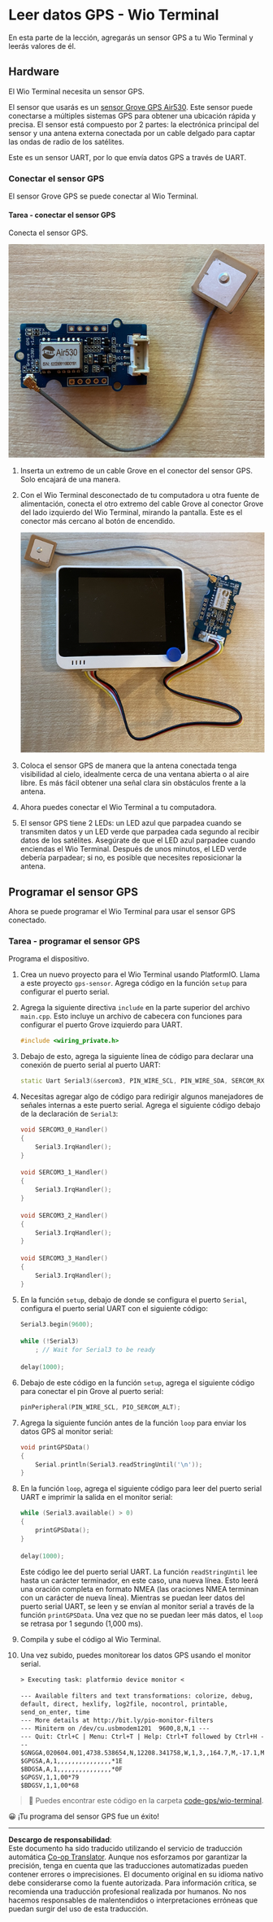 <!--
CO_OP_TRANSLATOR_METADATA:
{
  "original_hash": "da6ae0a795cf06be33d23ca5b8493fc8",
  "translation_date": "2025-08-26T15:46:03+00:00",
  "source_file": "3-transport/lessons/1-location-tracking/wio-terminal-gps-sensor.md",
  "language_code": "es"
}
-->
# Leer datos GPS - Wio Terminal

En esta parte de la lección, agregarás un sensor GPS a tu Wio Terminal y leerás valores de él.

## Hardware

El Wio Terminal necesita un sensor GPS.

El sensor que usarás es un [sensor Grove GPS Air530](https://www.seeedstudio.com/Grove-GPS-Air530-p-4584.html). Este sensor puede conectarse a múltiples sistemas GPS para obtener una ubicación rápida y precisa. El sensor está compuesto por 2 partes: la electrónica principal del sensor y una antena externa conectada por un cable delgado para captar las ondas de radio de los satélites.

Este es un sensor UART, por lo que envía datos GPS a través de UART.

### Conectar el sensor GPS

El sensor Grove GPS se puede conectar al Wio Terminal.

#### Tarea - conectar el sensor GPS

Conecta el sensor GPS.

![Un sensor Grove GPS](../../../../../translated_images/grove-gps-sensor.247943bf69b03f0d1820ef6ed10c587f9b650e8db55b936851c92412180bd3e2.es.png)

1. Inserta un extremo de un cable Grove en el conector del sensor GPS. Solo encajará de una manera.

1. Con el Wio Terminal desconectado de tu computadora u otra fuente de alimentación, conecta el otro extremo del cable Grove al conector Grove del lado izquierdo del Wio Terminal, mirando la pantalla. Este es el conector más cercano al botón de encendido.

    ![El sensor Grove GPS conectado al conector izquierdo](../../../../../translated_images/wio-gps-sensor.19fd52b81ce58095d5deb3d4e5a1fdd88818d76569b00b1f0d740c92dc986525.es.png)

1. Coloca el sensor GPS de manera que la antena conectada tenga visibilidad al cielo, idealmente cerca de una ventana abierta o al aire libre. Es más fácil obtener una señal clara sin obstáculos frente a la antena.

1. Ahora puedes conectar el Wio Terminal a tu computadora.

1. El sensor GPS tiene 2 LEDs: un LED azul que parpadea cuando se transmiten datos y un LED verde que parpadea cada segundo al recibir datos de los satélites. Asegúrate de que el LED azul parpadee cuando enciendas el Wio Terminal. Después de unos minutos, el LED verde debería parpadear; si no, es posible que necesites reposicionar la antena.

## Programar el sensor GPS

Ahora se puede programar el Wio Terminal para usar el sensor GPS conectado.

### Tarea - programar el sensor GPS

Programa el dispositivo.

1. Crea un nuevo proyecto para el Wio Terminal usando PlatformIO. Llama a este proyecto `gps-sensor`. Agrega código en la función `setup` para configurar el puerto serial.

1. Agrega la siguiente directiva `include` en la parte superior del archivo `main.cpp`. Esto incluye un archivo de cabecera con funciones para configurar el puerto Grove izquierdo para UART.

    ```cpp
    #include <wiring_private.h>
    ```

1. Debajo de esto, agrega la siguiente línea de código para declarar una conexión de puerto serial al puerto UART:

    ```cpp
    static Uart Serial3(&sercom3, PIN_WIRE_SCL, PIN_WIRE_SDA, SERCOM_RX_PAD_1, UART_TX_PAD_0);
    ```

1. Necesitas agregar algo de código para redirigir algunos manejadores de señales internas a este puerto serial. Agrega el siguiente código debajo de la declaración de `Serial3`:

    ```cpp
    void SERCOM3_0_Handler()
    {
        Serial3.IrqHandler();
    }
    
    void SERCOM3_1_Handler()
    {
        Serial3.IrqHandler();
    }
    
    void SERCOM3_2_Handler()
    {
        Serial3.IrqHandler();
    }
    
    void SERCOM3_3_Handler()
    {
        Serial3.IrqHandler();
    }
    ```

1. En la función `setup`, debajo de donde se configura el puerto `Serial`, configura el puerto serial UART con el siguiente código:

    ```cpp
    Serial3.begin(9600);

    while (!Serial3)
        ; // Wait for Serial3 to be ready

    delay(1000);
    ```

1. Debajo de este código en la función `setup`, agrega el siguiente código para conectar el pin Grove al puerto serial:

    ```cpp
    pinPeripheral(PIN_WIRE_SCL, PIO_SERCOM_ALT);
    ```

1. Agrega la siguiente función antes de la función `loop` para enviar los datos GPS al monitor serial:

    ```cpp
    void printGPSData()
    {
        Serial.println(Serial3.readStringUntil('\n'));
    }
    ```

1. En la función `loop`, agrega el siguiente código para leer del puerto serial UART e imprimir la salida en el monitor serial:

    ```cpp
    while (Serial3.available() > 0)
    {
        printGPSData();
    }
    
    delay(1000);
    ```

    Este código lee del puerto serial UART. La función `readStringUntil` lee hasta un carácter terminador, en este caso, una nueva línea. Esto leerá una oración completa en formato NMEA (las oraciones NMEA terminan con un carácter de nueva línea). Mientras se puedan leer datos del puerto serial UART, se leen y se envían al monitor serial a través de la función `printGPSData`. Una vez que no se puedan leer más datos, el `loop` se retrasa por 1 segundo (1,000 ms).

1. Compila y sube el código al Wio Terminal.

1. Una vez subido, puedes monitorear los datos GPS usando el monitor serial.

    ```output
    > Executing task: platformio device monitor <
    
    --- Available filters and text transformations: colorize, debug, default, direct, hexlify, log2file, nocontrol, printable, send_on_enter, time
    --- More details at http://bit.ly/pio-monitor-filters
    --- Miniterm on /dev/cu.usbmodem1201  9600,8,N,1 ---
    --- Quit: Ctrl+C | Menu: Ctrl+T | Help: Ctrl+T followed by Ctrl+H ---
    $GNGGA,020604.001,4738.538654,N,12208.341758,W,1,3,,164.7,M,-17.1,M,,*67
    $GPGSA,A,1,,,,,,,,,,,,,,,*1E
    $BDGSA,A,1,,,,,,,,,,,,,,,*0F
    $GPGSV,1,1,00*79
    $BDGSV,1,1,00*68
    ```

> 💁 Puedes encontrar este código en la carpeta [code-gps/wio-terminal](../../../../../3-transport/lessons/1-location-tracking/code-gps/wio-terminal).

😀 ¡Tu programa del sensor GPS fue un éxito!

---

**Descargo de responsabilidad**:  
Este documento ha sido traducido utilizando el servicio de traducción automática [Co-op Translator](https://github.com/Azure/co-op-translator). Aunque nos esforzamos por garantizar la precisión, tenga en cuenta que las traducciones automatizadas pueden contener errores o imprecisiones. El documento original en su idioma nativo debe considerarse como la fuente autorizada. Para información crítica, se recomienda una traducción profesional realizada por humanos. No nos hacemos responsables de malentendidos o interpretaciones erróneas que puedan surgir del uso de esta traducción.